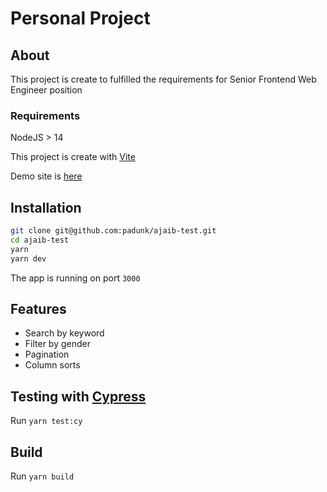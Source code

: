 # Personal Project

## About

This project is create to fulfilled the requirements for Senior Frontend Web Engineer position

### Requirements

NodeJS > 14

This project is create with [Vite](https://vite.dev)

Demo site is [here](https://vercel.com)

## Installation

```bash
git clone git@github.com:padunk/ajaib-test.git
cd ajaib-test
yarn
yarn dev
```

The app is running on port `3000`

## Features

- Search by keyword
- Filter by gender
- Pagination
- Column sorts

## Testing with [Cypress](https://cypress.org)

Run `yarn test:cy`

## Build

Run `yarn build`

